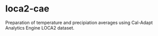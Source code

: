 # loca2-cae
Preparation of temperature and precipiation averages using Cal-Adapt Analytics Engine LOCA2 dataset. 
